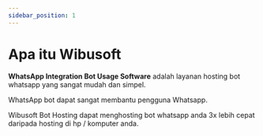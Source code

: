 ```yaml
---
sidebar_position: 1
---
```


# Apa itu Wibusoft

**WhatsApp Integration Bot Usage Software** adalah layanan hosting bot whatsapp yang sangat mudah dan simpel.

WhatsApp bot dapat sangat membantu pengguna Whatsapp.

Wibusoft Bot Hosting dapat menghosting bot whatsapp anda 3x lebih cepat daripada hosting di hp / komputer anda.
